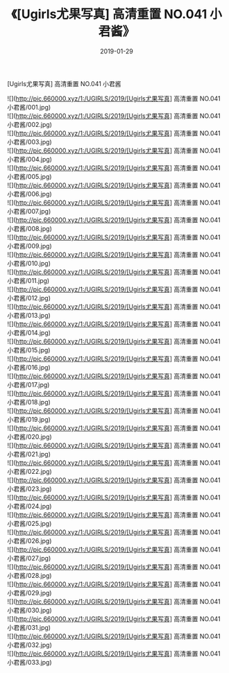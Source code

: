 ﻿---
layout: post
title:  《[Ugirls尤果写真] 高清重置 NO.041 小君酱》
date:   2019-01-29
img: http://pic.660000.xyz/1:/UGIRLS/2019/[Ugirls尤果写真] 高清重置 NO.041 小君酱/000.jpg
categories: [美女, 清纯, 唯美]
---

[Ugirls尤果写真] 高清重置 NO.041 小君酱

 ![](http://pic.660000.xyz/1:/UGIRLS/2019/[Ugirls尤果写真] 高清重置 NO.041 小君酱/001.jpg) <br>![](http://pic.660000.xyz/1:/UGIRLS/2019/[Ugirls尤果写真] 高清重置 NO.041 小君酱/002.jpg) <br>![](http://pic.660000.xyz/1:/UGIRLS/2019/[Ugirls尤果写真] 高清重置 NO.041 小君酱/003.jpg) <br>![](http://pic.660000.xyz/1:/UGIRLS/2019/[Ugirls尤果写真] 高清重置 NO.041 小君酱/004.jpg) <br>![](http://pic.660000.xyz/1:/UGIRLS/2019/[Ugirls尤果写真] 高清重置 NO.041 小君酱/005.jpg) <br>![](http://pic.660000.xyz/1:/UGIRLS/2019/[Ugirls尤果写真] 高清重置 NO.041 小君酱/006.jpg) <br>![](http://pic.660000.xyz/1:/UGIRLS/2019/[Ugirls尤果写真] 高清重置 NO.041 小君酱/007.jpg) <br>![](http://pic.660000.xyz/1:/UGIRLS/2019/[Ugirls尤果写真] 高清重置 NO.041 小君酱/008.jpg) <br>![](http://pic.660000.xyz/1:/UGIRLS/2019/[Ugirls尤果写真] 高清重置 NO.041 小君酱/009.jpg) <br>![](http://pic.660000.xyz/1:/UGIRLS/2019/[Ugirls尤果写真] 高清重置 NO.041 小君酱/010.jpg) <br>![](http://pic.660000.xyz/1:/UGIRLS/2019/[Ugirls尤果写真] 高清重置 NO.041 小君酱/011.jpg) <br>![](http://pic.660000.xyz/1:/UGIRLS/2019/[Ugirls尤果写真] 高清重置 NO.041 小君酱/012.jpg) <br>![](http://pic.660000.xyz/1:/UGIRLS/2019/[Ugirls尤果写真] 高清重置 NO.041 小君酱/013.jpg) <br>![](http://pic.660000.xyz/1:/UGIRLS/2019/[Ugirls尤果写真] 高清重置 NO.041 小君酱/014.jpg) <br>![](http://pic.660000.xyz/1:/UGIRLS/2019/[Ugirls尤果写真] 高清重置 NO.041 小君酱/015.jpg) <br>![](http://pic.660000.xyz/1:/UGIRLS/2019/[Ugirls尤果写真] 高清重置 NO.041 小君酱/016.jpg) <br>![](http://pic.660000.xyz/1:/UGIRLS/2019/[Ugirls尤果写真] 高清重置 NO.041 小君酱/017.jpg) <br>![](http://pic.660000.xyz/1:/UGIRLS/2019/[Ugirls尤果写真] 高清重置 NO.041 小君酱/018.jpg) <br>![](http://pic.660000.xyz/1:/UGIRLS/2019/[Ugirls尤果写真] 高清重置 NO.041 小君酱/019.jpg) <br>![](http://pic.660000.xyz/1:/UGIRLS/2019/[Ugirls尤果写真] 高清重置 NO.041 小君酱/020.jpg) <br>![](http://pic.660000.xyz/1:/UGIRLS/2019/[Ugirls尤果写真] 高清重置 NO.041 小君酱/021.jpg) <br>![](http://pic.660000.xyz/1:/UGIRLS/2019/[Ugirls尤果写真] 高清重置 NO.041 小君酱/022.jpg) <br>![](http://pic.660000.xyz/1:/UGIRLS/2019/[Ugirls尤果写真] 高清重置 NO.041 小君酱/023.jpg) <br>![](http://pic.660000.xyz/1:/UGIRLS/2019/[Ugirls尤果写真] 高清重置 NO.041 小君酱/024.jpg) <br>![](http://pic.660000.xyz/1:/UGIRLS/2019/[Ugirls尤果写真] 高清重置 NO.041 小君酱/025.jpg) <br>![](http://pic.660000.xyz/1:/UGIRLS/2019/[Ugirls尤果写真] 高清重置 NO.041 小君酱/026.jpg) <br>![](http://pic.660000.xyz/1:/UGIRLS/2019/[Ugirls尤果写真] 高清重置 NO.041 小君酱/027.jpg) <br>![](http://pic.660000.xyz/1:/UGIRLS/2019/[Ugirls尤果写真] 高清重置 NO.041 小君酱/028.jpg) <br>![](http://pic.660000.xyz/1:/UGIRLS/2019/[Ugirls尤果写真] 高清重置 NO.041 小君酱/029.jpg) <br>![](http://pic.660000.xyz/1:/UGIRLS/2019/[Ugirls尤果写真] 高清重置 NO.041 小君酱/030.jpg) <br>![](http://pic.660000.xyz/1:/UGIRLS/2019/[Ugirls尤果写真] 高清重置 NO.041 小君酱/031.jpg) <br>![](http://pic.660000.xyz/1:/UGIRLS/2019/[Ugirls尤果写真] 高清重置 NO.041 小君酱/032.jpg) <br>![](http://pic.660000.xyz/1:/UGIRLS/2019/[Ugirls尤果写真] 高清重置 NO.041 小君酱/033.jpg) <br>
